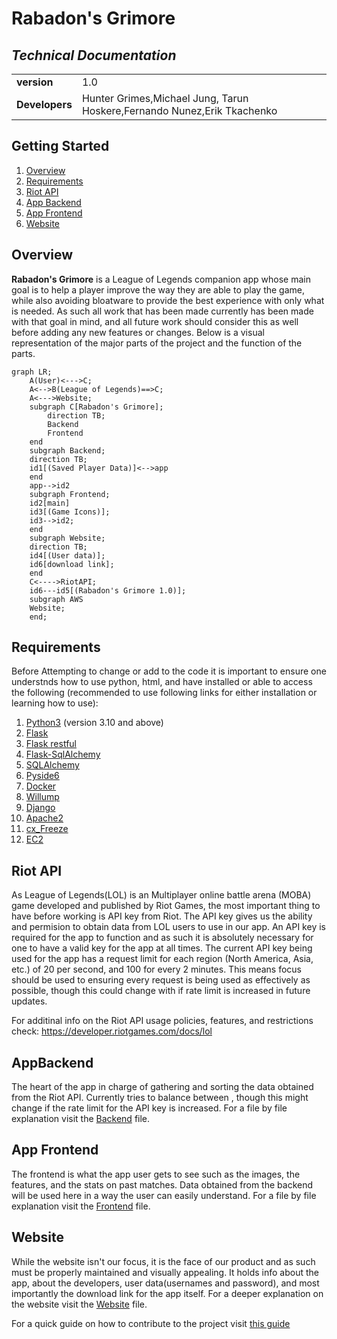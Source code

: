 # Rabadon's Grimore
## *Technical Documentation*
|||
|-|--|
|**version**|1.0|
|**Developers**|Hunter Grimes,Michael Jung, Tarun Hoskere,Fernando Nunez,Erik Tkachenko|

## Getting Started
1. [Overview](#Overview)
2. [Requirements](#Requirements)
3. [Riot API](#API)
4. [App Backend](#AppBackend)
5. [App Frontend](#AppFrontend)
7. [Website](#Website)
## Overview
**Rabadon's Grimore** is a League of Legends companion app whose main goal is to help a player improve the way they are able to play the game, while also avoiding bloatware to provide the best experience with only what is needed. As such all work that has been made currently has been made with that goal in mind, and all future work should consider this as well before adding any new features or changes.
Below is a visual representation of the major parts of the project and the function of the parts.
```mermaid
graph LR;
    A(User)<--->C;
    A<-->B(League of Legends)==>C;
    A<--->Website;
    subgraph C[Rabadon's Grimore];
        direction TB;
        Backend
        Frontend
    end
    subgraph Backend;
    direction TB;
    id1[(Saved Player Data)]<-->app
    end
    app-->id2
    subgraph Frontend;
    id2[main]
    id3[(Game Icons)];
    id3-->id2;
    end
    subgraph Website;
    direction TB;
    id4[(User data)];
    id6[download link];
    end
    C<---->RiotAPI;
    id6---id5[(Rabadon's Grimore 1.0)];
    subgraph AWS
    Website;
    end;
``` 
## Requirements
Before Attempting to change or add to the code it is important to ensure one understnds how to use python, html, and have installed or able to access the following (recommended to use following links for either installation or learning how to use):
1. [Python3](https://docs.python.org/3/index.html) (version 3.10 and above)
2. [Flask](https://flask.palletsprojects.com/en/3.0.x/)
3. [Flask restful](https://flask-restful.readthedocs.io/en/latest/)
3. [Flask-SqlAlchemy](https://flask-sqlalchemy.palletsprojects.com/en/3.1.x/) 
4. [SQLAlchemy](https://www.sqlalchemy.org/)
5. [Pyside6](https://pypi.org/project/PySide6/)
6. [Docker](https://docs.docker.com/manuals/)
7. [Willump](https://pypi.org/project/willump/)
8. [Django](https://docs.djangoproject.com/en/5.0/)
9. [Apache2](https://httpd.apache.org/docs/2.4/)
10. [cx_Freeze](https://pypi.org/project/cx-Freeze/)
11. [EC2](https://docs.aws.amazon.com/ec2/?icmpid=docs_homepage_featuredsvcs)

## Riot API 
As League of Legends(LOL) is an Multiplayer online battle arena (MOBA) game developed and published by Riot Games, the most important thing to have before working is API key from Riot.
The API key gives us the ability and permision to obtain data from LOL users to use in our app. An API key is required for the app to function and as such it is absolutely necessary for one to have a valid key for the app at all times. The current API key being used for the app has a request limit for each region (North America, Asia, etc.) of 20 per second, and 100 for every 2 minutes. This means focus should be used to ensuring every request is being used as effectively as possible, though this could change with if rate limit is increased in future updates.

For additinal info on the Riot API usage policies, features, and restrictions check: https://developer.riotgames.com/docs/lol
## AppBackend
The heart of the app in charge of gathering and sorting the data obtained from the Riot API. Currently tries to balance between , though this might change if the rate limit for the API key is increased. 
For a file by file explanation visit the [Backend](./Backend.md) file.
## App Frontend 
The frontend is what the app user gets to see such as the images, the features, and the stats on past matches. Data obtained from the backend will be used here in a way the user can easily understand.
For a file by file explanation visit the [Frontend](./Frontend.md) file.
## Website 
While the website isn't our focus, it is the face of our product and as such must be properly maintained and visually appealing. It holds info about the app, about the developers, user data(usernames and password), and most importantly the download link for the app itself.
For a deeper explanation on the website visit the [Website](./Website.md) file.

For a quick guide on how to contribute to the project visit [this guide](Developer%20Contribution%20Guide.md)